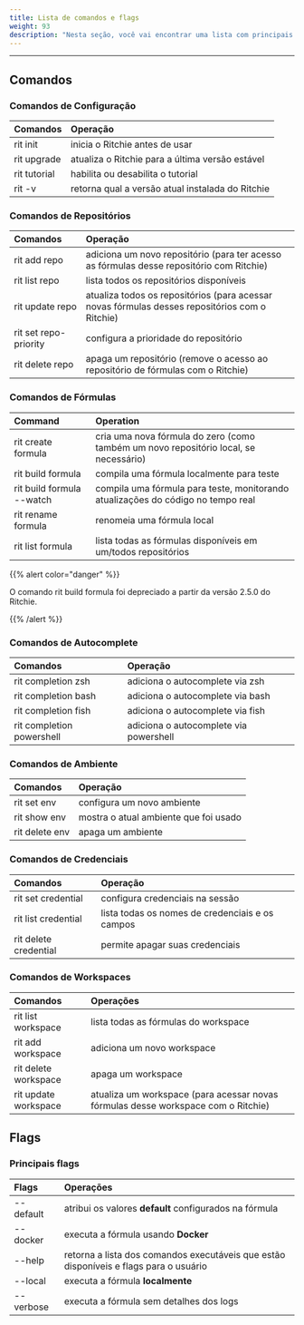 ```yaml
---
title: Lista de comandos e flags
weight: 93
description: "Nesta seção, você vai encontrar uma lista com principais comandos do Ritchie."
---
```


---

## **Comandos**

### **Comandos de Configuração**

| Comandos      | Operação                                         |
| :------------ | :----------------------------------------------- |
| rit init      | inicia o Ritchie antes de usar                   |
| rit upgrade   | atualiza o Ritchie para a última versão estável  |
| rit tutorial  | habilita ou desabilita o tutorial                |
| rit -v        | retorna qual a versão atual instalada do Ritchie |

### **Comandos de Repositórios**

| Comandos              | Operação                                                                                         |
| :-------------------- | :----------------------------------------------------------------------------------------------- |
| rit add repo          | adiciona um novo repositório (para ter acesso as fórmulas desse repositório com Ritchie)         |
| rit list repo         | lista todos os repositórios disponíveis                                                          |
| rit update repo       | atualiza todos os repositórios (para acessar novas fórmulas desses repositórios com o Ritchie)   |
| rit set repo-priority | configura a prioridade do repositório                                                            |
| rit delete repo       | apaga um repositório (remove o acesso ao repositório de fórmulas com o Ritchie)                  |

### **Comandos de Fórmulas**


| Command                     | Operation                                                                               |
| :-------------------------- | :-------------------------------------------------------------------------------------- |
| rit create formula          | cria uma nova fórmula do zero (como também um novo repositório local, se necessário)    |
| rit build formula           | compila uma fórmula localmente para teste                                               |
| rit build formula --watch   | compila uma fórmula para teste, monitorando atualizações do código no tempo real        |
| rit rename formula          | renomeia uma fórmula local                                                              |
| rit list formula            | lista todas as fórmulas disponíveis em um/todos repositórios                            |

{{% alert color="danger" %}}

O comando rit build formula foi depreciado a partir da versão 2.5.0 do Ritchie.

{{% /alert %}}

### **Comandos de Autocomplete**

| Comandos                  | Operação                               |
| :------------------------ | :------------------------------------- |
| rit completion zsh        | adiciona o autocomplete via zsh        |
| rit completion bash       | adiciona o autocomplete via bash       |
| rit completion fish       | adiciona o autocomplete via fish       |
| rit completion powershell | adiciona o autocomplete via powershell |

### **Comandos de Ambiente**

| Comandos       | Operação                              |
| :------------- | :------------------------------------ |
| rit set env    | configura um novo ambiente            |
| rit show env   | mostra o atual ambiente que foi usado |
| rit delete env | apaga um ambiente                     |

### **Comandos de Credenciais**

| Comandos              | Operação                                        |
| :-------------------- | :---------------------------------------------- |
| rit set credential    | configura credenciais na sessão                 |
| rit list credential   | lista todas os nomes de credenciais e os campos |
| rit delete credential | permite apagar suas credenciais                 |

### **Comandos de Workspaces**

| Comandos             | Operações                                                                         |
| :------------------- | :-------------------------------------------------------------------------------- |
| rit list workspace   | lista todas as fórmulas do workspace                                              |
| rit add workspace    | adiciona um novo workspace                                                        |
| rit delete workspace | apaga um workspace                                                                |
| rit update workspace | atualiza um workspace (para acessar novas fórmulas desse workspace com o Ritchie) |

## **Flags**

### **Principais flags**

| Flags     | Operações                                                                              |
| :-------- | :------------------------------------------------------------------------------------- |
| -\-default | atribui os valores **default** configurados na fórmula                                |
| -\-docker  | executa a fórmula usando **Docker**                                                   |
| -\-help    | retorna a lista dos comandos executáveis que estão disponíveis e flags para o usuário |
| -\-local   | executa a fórmula **localmente**                                                      |
| -\-verbose | executa a fórmula sem detalhes dos logs                                               |
